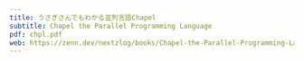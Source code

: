 ```yaml
---
title: うさぎさんでもわかる並列言語Chapel
subtitle: Chapel the Parallel Programming Language
pdf: chpl.pdf
web: https://zenn.dev/nextzlog/books/Chapel-the-Parallel-Programming-Language-1.md-2.md-3.md-4.md-5.md-6.md-7.md-8.md
---
```

